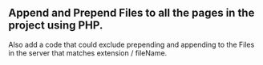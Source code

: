 Append and Prepend Files to all the pages in the project using PHP.
---------------------------------------------------------------
Also add a code that could exclude prepending and appending to the Files in the server
that matches extension / fileName.